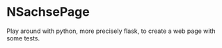 NSachsePage
===========

Play around with python, more precisely flask, to create a web page with some tests.
